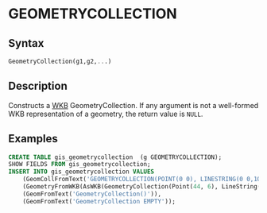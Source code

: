 # GEOMETRYCOLLECTION

## Syntax

```sql
GeometryCollection(g1,g2,...)
```

## Description

Constructs a [WKB](/sql-statements-structure/geographic-geometric-features/wkb) GeometryCollection. If any argument is not a well-formed WKB representation of a geometry, the return value is `NULL`.

## Examples

```sql
CREATE TABLE gis_geometrycollection  (g GEOMETRYCOLLECTION);
SHOW FIELDS FROM gis_geometrycollection;
INSERT INTO gis_geometrycollection VALUES
    (GeomCollFromText('GEOMETRYCOLLECTION(POINT(0 0), LINESTRING(0 0,10 10))')),
    (GeometryFromWKB(AsWKB(GeometryCollection(Point(44, 6), LineString(Point(3, 6), Point(7, 9)))))),
    (GeomFromText('GeometryCollection()')),
    (GeomFromText('GeometryCollection EMPTY'));
```